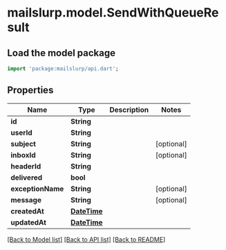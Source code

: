 # mailslurp.model.SendWithQueueResult

## Load the model package
```dart
import 'package:mailslurp/api.dart';
```

## Properties
Name | Type | Description | Notes
------------ | ------------- | ------------- | -------------
**id** | **String** |  | 
**userId** | **String** |  | 
**subject** | **String** |  | [optional] 
**inboxId** | **String** |  | [optional] 
**headerId** | **String** |  | 
**delivered** | **bool** |  | 
**exceptionName** | **String** |  | [optional] 
**message** | **String** |  | [optional] 
**createdAt** | [**DateTime**](DateTime) |  | 
**updatedAt** | [**DateTime**](DateTime) |  | 

[[Back to Model list]](../README#documentation-for-models) [[Back to API list]](../README#documentation-for-api-endpoints) [[Back to README]](../README)


